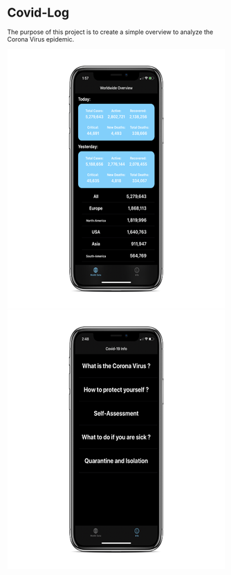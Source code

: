 # Covid-Log

The purpose of this project is to create a simple overview to analyze the Corona Virus epidemic. 


<div class="row">
  <div class="column">
    <img src="images/IMG_2C5010694BFC-1_iphonexspacegrey_portrait.png" width="600" height="600">
  </div>
  <div class="column">
    <img src="images/IMG_4EFD82C27629-1_iphonexspacegrey_portrait.png" width="600" height="600">
  </div>
</div>

